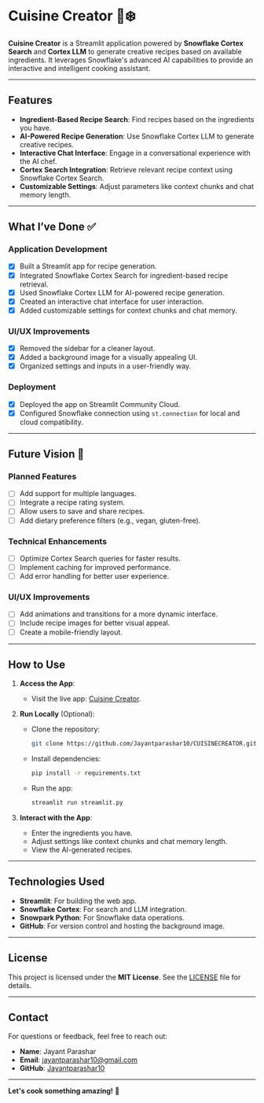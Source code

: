 # Cuisine Creator 🍴❄️

**Cuisine Creator** is a Streamlit application powered by **Snowflake Cortex Search** and **Cortex LLM** to generate creative recipes based on available ingredients. It leverages Snowflake's advanced AI capabilities to provide an interactive and intelligent cooking assistant.

---

## Features
- **Ingredient-Based Recipe Search**: Find recipes based on the ingredients you have.
- **AI-Powered Recipe Generation**: Use Snowflake Cortex LLM to generate creative recipes.
- **Interactive Chat Interface**: Engage in a conversational experience with the AI chef.
- **Cortex Search Integration**: Retrieve relevant recipe context using Snowflake Cortex Search.
- **Customizable Settings**: Adjust parameters like context chunks and chat memory length.

---

## What I’ve Done ✅

### Application Development
- [x] Built a Streamlit app for recipe generation.
- [x] Integrated Snowflake Cortex Search for ingredient-based recipe retrieval.
- [x] Used Snowflake Cortex LLM for AI-powered recipe generation.
- [x] Created an interactive chat interface for user interaction.
- [x] Added customizable settings for context chunks and chat memory.

### UI/UX Improvements
- [x] Removed the sidebar for a cleaner layout.
- [x] Added a background image for a visually appealing UI.
- [x] Organized settings and inputs in a user-friendly way.

### Deployment
- [x] Deployed the app on Streamlit Community Cloud.
- [x] Configured Snowflake connection using `st.connection` for local and cloud compatibility.

---

## Future Vision 🚀

### Planned Features
- [ ] Add support for multiple languages.
- [ ] Integrate a recipe rating system.
- [ ] Allow users to save and share recipes.
- [ ] Add dietary preference filters (e.g., vegan, gluten-free).

### Technical Enhancements
- [ ] Optimize Cortex Search queries for faster results.
- [ ] Implement caching for improved performance.
- [ ] Add error handling for better user experience.

### UI/UX Improvements
- [ ] Add animations and transitions for a more dynamic interface.
- [ ] Include recipe images for better visual appeal.
- [ ] Create a mobile-friendly layout.

---

## How to Use

1. **Access the App**:
   - Visit the live app: [Cuisine Creator](https://cuisinecreator-swxucrgd7sgflf3k29d3gn.streamlit.app/).

2. **Run Locally** (Optional):
   - Clone the repository:
     ```bash
     git clone https://github.com/Jayantparashar10/CUISINECREATOR.git
     ```
   - Install dependencies:
     ```bash
     pip install -r requirements.txt
     ```
   - Run the app:
     ```bash
     streamlit run streamlit.py
     ```

3. **Interact with the App**:
   - Enter the ingredients you have.
   - Adjust settings like context chunks and chat memory length.
   - View the AI-generated recipes.

---

## Technologies Used
- **Streamlit**: For building the web app.
- **Snowflake Cortex**: For search and LLM integration.
- **Snowpark Python**: For Snowflake data operations.
- **GitHub**: For version control and hosting the background image.

---

## License
This project is licensed under the **MIT License**. See the [LICENSE](LICENSE) file for details.

---

## Contact
For questions or feedback, feel free to reach out:
- **Name**: Jayant Parashar
- **Email**: jayantparashar10@gmail.com
- **GitHub**: [Jayantparashar10](https://github.com/Jayantparashar10)

---

**Let's cook something amazing!** 🍳
